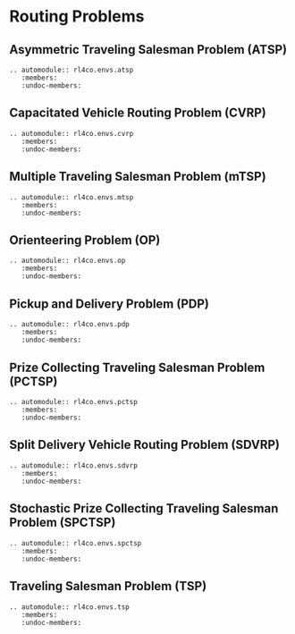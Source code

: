 # Routing Problems

## Asymmetric Traveling Salesman Problem (ATSP)

```{eval-rst}
.. automodule:: rl4co.envs.atsp
   :members:
   :undoc-members:
```

## Capacitated Vehicle Routing Problem (CVRP)

```{eval-rst}
.. automodule:: rl4co.envs.cvrp
   :members:
   :undoc-members:
```

## Multiple Traveling Salesman Problem (mTSP)

```{eval-rst}
.. automodule:: rl4co.envs.mtsp
   :members:
   :undoc-members:
```

## Orienteering Problem (OP)

```{eval-rst}
.. automodule:: rl4co.envs.op
   :members:
   :undoc-members:
```

## Pickup and Delivery Problem (PDP) 

```{eval-rst}
.. automodule:: rl4co.envs.pdp
   :members:
   :undoc-members:
```

## Prize Collecting Traveling Salesman Problem (PCTSP)

```{eval-rst}
.. automodule:: rl4co.envs.pctsp
   :members:
   :undoc-members:
```

## Split Delivery Vehicle Routing Problem (SDVRP) 

```{eval-rst}
.. automodule:: rl4co.envs.sdvrp
   :members:
   :undoc-members:
```

## Stochastic Prize Collecting Traveling Salesman Problem (SPCTSP)

```{eval-rst}
.. automodule:: rl4co.envs.spctsp
   :members:
   :undoc-members:
```

## Traveling Salesman Problem (TSP)

```{eval-rst}
.. automodule:: rl4co.envs.tsp
   :members:
   :undoc-members:
```